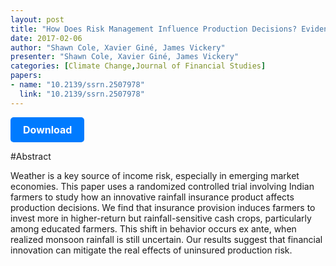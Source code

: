 ```yaml
---
layout: post
title: "How Does Risk Management Influence Production Decisions? Evidence from a Field Experiment"
date: 2017-02-06
author: "Shawn Cole, Xavier Giné, James Vickery"
presenter: "Shawn Cole, Xavier Giné, James Vickery"
categories: [Climate Change,Journal of Financial Studies]
papers:
- name: "10.2139/ssrn.2507978"
  link: "10.2139/ssrn.2507978"
---
```


<p>
  <a href='https://sci.bban.top/pdf/10.2139/ssrn.2507978.pdf' class='button'>
    Download
  </a>
</p>

<style>
  .button {
    display: inline-block;
    padding: 10px 20px;
    background-color: #007bff;
    color: #fff;
    text-decoration: none;
    border-radius: 5px;
    font-size: 16px;
    font-weight: bold;
  }
</style>

#Abstract
<p>Weather is a key source of income risk, especially in emerging market economies. This paper uses a randomized controlled trial involving Indian farmers to study how an innovative rainfall insurance product affects production decisions. We find that insurance provision induces farmers to invest more in higher-return but rainfall-sensitive cash crops, particularly among educated farmers. This shift in behavior occurs ex ante, when realized monsoon rainfall is still uncertain. Our results suggest that financial innovation can mitigate the real effects of uninsured production risk.</p>
